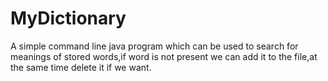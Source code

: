 # MyDictionary
A simple command line java program which can be used to search for meanings of stored words,if word is not present we can add it to the file,at the same time delete it if we want.

